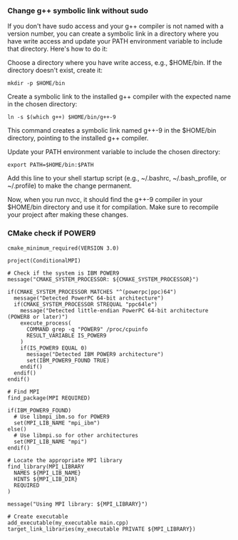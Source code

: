 ### Change g++ symbolic link without sudo
If you don't have sudo access and your g++ compiler is not named with a version number, you can create a symbolic link in a directory where you have write access and update your PATH environment variable to include that directory. Here's how to do it:

Choose a directory where you have write access, e.g., $HOME/bin. If the directory doesn't exist, create it:
```
mkdir -p $HOME/bin
```
Create a symbolic link to the installed g++ compiler with the expected name in the chosen directory:
```
ln -s $(which g++) $HOME/bin/g++-9
```
This command creates a symbolic link named g++-9 in the $HOME/bin directory, pointing to the installed g++ compiler.

Update your PATH environment variable to include the chosen directory:
```
export PATH=$HOME/bin:$PATH
```
Add this line to your shell startup script (e.g., ~/.bashrc, ~/.bash_profile, or ~/.profile) to make the change permanent.

Now, when you run nvcc, it should find the g++-9 compiler in your $HOME/bin directory and use it for compilation. Make sure to recompile your project after making these changes.

### CMake check if POWER9

```
cmake_minimum_required(VERSION 3.0)

project(ConditionalMPI)

# Check if the system is IBM POWER9
message("CMAKE_SYSTEM_PROCESSOR: ${CMAKE_SYSTEM_PROCESSOR}")

if(CMAKE_SYSTEM_PROCESSOR MATCHES "^(powerpc|ppc)64")
  message("Detected PowerPC 64-bit architecture")
  if(CMAKE_SYSTEM_PROCESSOR STREQUAL "ppc64le")
    message("Detected little-endian PowerPC 64-bit architecture (POWER8 or later)")
    execute_process(
      COMMAND grep -q "POWER9" /proc/cpuinfo
      RESULT_VARIABLE IS_POWER9
    )
    if(IS_POWER9 EQUAL 0)
      message("Detected IBM POWER9 architecture")
      set(IBM_POWER9_FOUND TRUE)
    endif()
  endif()
endif()

# Find MPI
find_package(MPI REQUIRED)

if(IBM_POWER9_FOUND)
  # Use libmpi_ibm.so for POWER9
  set(MPI_LIB_NAME "mpi_ibm")
else()
  # Use libmpi.so for other architectures
  set(MPI_LIB_NAME "mpi")
endif()

# Locate the appropriate MPI library
find_library(MPI_LIBRARY
  NAMES ${MPI_LIB_NAME}
  HINTS ${MPI_LIB_DIR}
  REQUIRED
)

message("Using MPI library: ${MPI_LIBRARY}")

# Create executable
add_executable(my_executable main.cpp)
target_link_libraries(my_executable PRIVATE ${MPI_LIBRARY})

```
